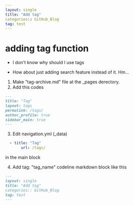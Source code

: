 ```yaml
---
layout: single
title: "Add tag"
categories:: GitHub_Blog
tag: test
---
```


# adding tag function

- I don't know why should I use tags

- How about just adding search feature instead of it. Hm...

1. Make "tag-archive.md" file at the _pages derectory.
2. Add this codes
```markdown
---
title: "Tag"
layout: tags
permalink: /tags/
author_profile: true
sidebar_main: true
---
```
3. Edit navigation.yml (_data)
```yaml
  - title: "Tag"
	   url: /tags/
```
in the main block

4. Add tag: "tag_name" codeline markdown block like this
```markdown
---
layout: single
title: "Add tag"
categories:: GitHub_Blog
tag: test
---
```